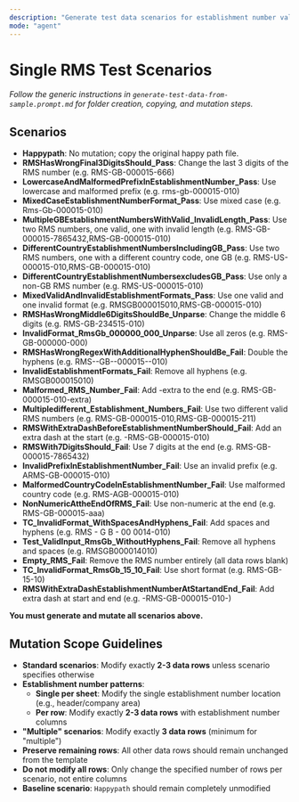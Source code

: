 ```yaml
---
description: "Generate test data scenarios for establishment number validation in the single-rms folder. Strictly follow the scenario list and mutation instructions below."
mode: "agent"
---
```



# Single RMS Test Scenarios

_Follow the generic instructions in `generate-test-data-from-sample.prompt.md` for folder creation, copying, and mutation steps._

## Scenarios

- **Happypath**: No mutation; copy the original happy path file.
- **RMSHasWrongFinal3DigitsShould_Pass**: Change the last 3 digits of the RMS number (e.g. RMS-GB-000015-666)
- **LowercaseAndMalformedPrefixInEstablishmentNumber_Pass**: Use lowercase and malformed prefix (e.g. rms-gb-000015-010)
- **MixedCaseEstablishmentNumberFormat_Pass**: Use mixed case (e.g. Rms-Gb-000015-010)
- **MultipleGBEstablishmentNumbersWithValid_InvalidLength_Pass**: Use two RMS numbers, one valid, one with invalid length (e.g. RMS-GB-000015-7865432,RMS-GB-000015-010)
- **DifferentCountryEstablishmentNumbersIncludingGB_Pass**: Use two RMS numbers, one with a different country code, one GB (e.g. RMS-US-000015-010,RMS-GB-000015-010)
- **DifferentCountryEstablishmentNumbersexcludesGB_Pass**: Use only a non-GB RMS number (e.g. RMS-US-000015-010)
- **MixedValidAndInvalidEstablishmentFormats_Pass**: Use one valid and one invalid format (e.g. RMSGB000015010,RMS-GB-000015-010)
- **RMSHasWrongMiddle6DigitsShouldBe_Unparse**: Change the middle 6 digits (e.g. RMS-GB-234515-010)
- **InvalidFormat_RmsGb_000000_000_Unparse**: Use all zeros (e.g. RMS-GB-000000-000)
- **RMSHasWrongRegexWithAdditionalHyphenShouldBe_Fail**: Double the hyphens (e.g. RMS--GB--000015--010)
- **InvalidEstablishmentFormats_Fail**: Remove all hyphens (e.g. RMSGB000015010)
- **Malformed_RMS_Number_Fail**: Add -extra to the end (e.g. RMS-GB-000015-010-extra)
- **Multipledifferent_Establishment_Numbers_Fail**: Use two different valid RMS numbers (e.g. RMS-GB-000015-010,RMS-GB-000015-211)
- **RMSWithExtraDashBeforeEstablishmentNumberShould_Fail**: Add an extra dash at the start (e.g. -RMS-GB-000015-010)
- **RMSWith7DigitsShould_Fail**: Use 7 digits at the end (e.g. RMS-GB-000015-7865432)
- **InvalidPrefixInEstablishmentNumber_Fail**: Use an invalid prefix (e.g. ARMS-GB-000015-010)
- **MalformedCountryCodeInEstablishmentNumber_Fail**: Use malformed country code (e.g. RMS-AGB-000015-010)
- **NonNumericAttheEndOfRMS_Fail**: Use non-numeric at the end (e.g. RMS-GB-000015-aaa)
- **TC_InvalidFormat_WithSpacesAndHyphens_Fail**: Add spaces and hyphens (e.g. RMS - G B - 00 0014-010)
- **Test_ValidInput_RmsGb_WithoutHyphens_Fail**: Remove all hyphens and spaces (e.g. RMSGB000014010)
- **Empty_RMS_Fail**: Remove the RMS number entirely (all data rows blank)
- **TC_InvalidFormat_RmsGb_15_10_Fail**: Use short format (e.g. RMS-GB-15-10)
- **RMSWithExtraDashEstablishmentNumberAtStartandEnd_Fail**: Add extra dash at start and end (e.g. -RMS-GB-000015-010-)

**You must generate and mutate all scenarios above.**

## Mutation Scope Guidelines

- **Standard scenarios**: Modify exactly **2-3 data rows** unless scenario specifies otherwise
- **Establishment number patterns**: 
  - **Single per sheet**: Modify the single establishment number location (e.g., header/company area)
  - **Per row**: Modify exactly **2-3 data rows** with establishment number columns
- **"Multiple" scenarios**: Modify exactly **3 data rows** (minimum for "multiple")
- **Preserve remaining rows**: All other data rows should remain unchanged from the template
- **Do not modify all rows**: Only change the specified number of rows per scenario, not entire columns
- **Baseline scenario**: `Happypath` should remain completely unmodified
